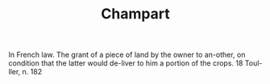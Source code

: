 ---
title: Champart
letter: C
permalink: "/definitions/bld-champart.html"
body: In French law. The grant of a piece of land by the owner to an-other, on condition
  that the latter would de-liver to him a portion of the crops. 18 Toul-ller, n. 182
published_at: '2018-07-07'
source: Black's Law Dictionary 2nd Ed (1910)
layout: post
---